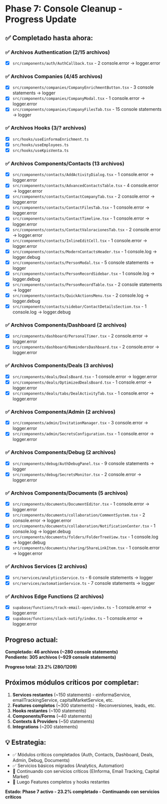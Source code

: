 # Phase 7: Console Cleanup - Progress Update

## ✅ Completado hasta ahora:

### ✅ Archivos Authentication (2/15 archivos)
- [x] `src/components/auth/AuthCallback.tsx` - 2 console.error → logger.error

### ✅ Archivos Companies (4/45 archivos)  
- [x] `src/components/companies/CompanyEnrichmentButton.tsx` - 3 console statements → logger
- [x] `src/components/companies/CompanyModal.tsx` - 1 console.error → logger.error
- [x] `src/components/companies/CompanyFilesTab.tsx` - 15 console statements → logger

### ✅ Archivos Hooks (3/? archivos)
- [x] `src/hooks/useEinformaEnrichment.ts`
- [x] `src/hooks/useEmployees.ts` 
- [x] `src/hooks/useKpisVenta.ts`

### ✅ Archivos Components/Contacts (13 archivos)
- [x] `src/components/contacts/AddActivityDialog.tsx` - 1 console.error → logger.error
- [x] `src/components/contacts/AdvancedContactsTable.tsx` - 4 console.error → logger.error
- [x] `src/components/contacts/ContactCompanyTab.tsx` - 2 console.error → logger.error
- [x] `src/components/contacts/ContactFilesTab.tsx` - 1 console.error → logger.error
- [x] `src/components/contacts/ContactTimeline.tsx` - 1 console.error → logger.error
- [x] `src/components/contacts/ContactValoracionesTab.tsx` - 2 console.error → logger.error
- [x] `src/components/contacts/InlineEditCell.tsx` - 1 console.error → logger.error
- [x] `src/components/contacts/ModernContactsHeader.tsx` - 1 console.log → logger.debug
- [x] `src/components/contacts/PersonModal.tsx` - 5 console statements → logger
- [x] `src/components/contacts/PersonRecordSidebar.tsx` - 1 console.log → logger.debug
- [x] `src/components/contacts/PersonRecordTable.tsx` - 2 console statements → logger
- [x] `src/components/contacts/QuickActionsMenu.tsx` - 2 console.log → logger.debug
- [x] `src/components/contacts/sidebar/ContactDetailsSection.tsx` - 1 console.log → logger.debug

### ✅ Archivos Components/Dashboard (2 archivos)  
- [x] `src/components/dashboard/PersonalTimer.tsx` - 2 console.error → logger.error
- [x] `src/components/dashboard/RemindersDashboard.tsx` - 2 console.error → logger.error

### ✅ Archivos Components/Deals (3 archivos)
- [x] `src/components/deals/DealsBoard.tsx` - 1 console.error → logger.error
- [x] `src/components/deals/OptimizedDealsBoard.tsx` - 1 console.error → logger.error
- [x] `src/components/deals/tabs/DealActivityTab.tsx` - 1 console.error → logger.error

### ✅ Archivos Components/Admin (2 archivos)
- [x] `src/components/admin/InvitationManager.tsx` - 3 console.error → logger.error
- [x] `src/components/admin/SecretsConfiguration.tsx` - 1 console.error → logger.error

### ✅ Archivos Components/Debug (2 archivos)
- [x] `src/components/debug/AuthDebugPanel.tsx` - 9 console statements → logger
- [x] `src/components/debug/SecretsMonitor.tsx` - 2 console.error → logger.error

### ✅ Archivos Components/Documents (5 archivos)
- [x] `src/components/documents/DocumentEditor.tsx` - 1 console.error → logger.error
- [x] `src/components/documents/collaboration/CommentSystem.tsx` - 2 console.error → logger.error
- [x] `src/components/documents/collaboration/NotificationCenter.tsx` - 1 console.log → logger.debug
- [x] `src/components/documents/folders/FolderTreeView.tsx` - 1 console.log → logger.debug
- [x] `src/components/documents/sharing/ShareLinkItem.tsx` - 1 console.error → logger.error

### ✅ Archivos Services (2 archivos)
- [x] `src/services/analyticsService.ts` - 6 console statements → logger
- [x] `src/services/automationService.ts` - 7 console statements → logger

### ✅ Archivos Edge Functions (2 archivos)
- [x] `supabase/functions/track-email-open/index.ts` - 1 console.error → logger.error
- [x] `supabase/functions/slack-notify/index.ts` - 1 console.error → logger.error

## Progreso actual:
**Completado: 46 archivos (~280 console statements)**  
**Pendiente: 305 archivos (~929 console statements)**

**Progreso total: 23.2% (280/1209)**

## Próximos módulos críticos por completar:
1. **Services restantes** (~150 statements) - einformaService, emailTrackingService, capitalMarketService, etc.
2. **Features completos** (~300 statements) - Reconversiones, leads, etc.
3. **Hooks restantes** (~100 statements)
4. **Components/Forms** (~40 statements)
5. **Contexts & Providers** (~50 statements)
6. **Integrations** (~200 statements)

## 💡 Estrategia:
- ✅ Módulos críticos completados (Auth, Contacts, Dashboard, Deals, Admin, Debug, Documents)
- ✅ Servicios básicos migrados (Analytics, Automation)
- 🔄 Continuando con servicios críticos (EInforma, Email Tracking, Capital Market)
- 🔄 Luego Features completos y hooks restantes

**Estado: Phase 7 activo - 23.2% completado - Continuando con servicios críticos**